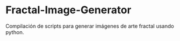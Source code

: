 # Fractal-Image-Generator
Compilación de scripts para generar imágenes de arte fractal usando python.
